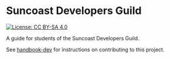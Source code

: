 # Suncoast Developers Guild

[![License: CC BY-SA 4.0](https://img.shields.io/badge/License-CC%20BY--SA%204.0-lightgrey.svg)](https://creativecommons.org/licenses/by-sa/4.0/)

A guide for students of the Suncoast Developers Guild.

See [handbook-dev](https://github.com/suncoast-devs/handbook-dev) for instructions on contributing to this project.
